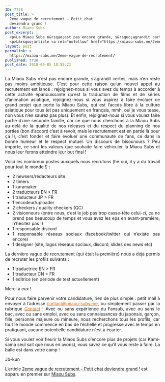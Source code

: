 ```yaml
---
ID: 7728
post_title: >
  2eme vague de recrutement – Petit chat
  deviendra grand !
author: Miaou Subs
post_excerpt: |
  <p>La Miaou Subs n&rsquo;est pas encore grande, s&rsquo;agrandit certes, mais n&rsquo;en reste pas moins ambitieuse. C&rsquo;est pour cette raison qu&rsquo;un nouvel appel au recrutement est lanc&eacute; : rejoignez-nous si vous avez du temps &agrave; accorder &agrave; cette activit&eacute; &eacute;panouissante qu&rsquo;est la traduction de films et de s&eacute;ries d&rsquo;animation asiatique, rejoignez-nous si vous aspirez &agrave; faire</p>
  <p>L&rsquo;article <a rel="nofollow" href="https://miaou-subs.me/2eme-vague-de-recrutement/">2eme vague de recrutement &ndash; Petit chat deviendra grand !</a> est apparu en premier sur <a rel="nofollow" href="https://miaou-subs.me/">Miaou Subs</a>.</p>
layout: post
permalink: >
  https://miaou-subs.me/2eme-vague-de-recrutement/
published: true
post_date: 2018-05-05 18:55:21
---
```

<p style="text-align: justify;">La Miaou Subs n&#8217;est pas encore grande, s&#8217;agrandit certes, mais n&#8217;en reste pas moins ambitieuse. C&#8217;est pour cette raison qu&#8217;un nouvel appel au recrutement est lancé : rejoignez-nous si vous avez du temps à accorder à cette activité épanouissante qu&#8217;est la traduction de films et de séries d&#8217;animation asiatique, rejoignez-nous si vous aspirez à faire évoluer ce grand projet que porte la Miaou Subs, qui est l&#8217;accès libre à la culture asiatique pour tous (et pas uniquement en français, mmh, oui je vous tease, non vous n&#8217;en saurez pas plus). Et enfin, rejoignez-nous si vous voulez faire partie d&#8217;une seconde famille, car ce que nous cherchons à la Miaou Subs au-delà de la qualité de nos releases et du respect du planning de nos sorties (bon d&#8217;accord c&#8217;est à revoir, mais le recrutement est en partie là pour ça !), c&#8217;est fonder et faire évoluer une communauté de fans, ce dans la bonne humeur et le respect mutuel. Un discours de bisounours ? Peu importe, ce sont les valeurs que souhaite faire véhiculer la Miaou Subs et nous leur ferons atteindre leur but final !</p>
<p style="text-align: justify;">Voici les nombreux postes auxquels nous recrutons (hé oui, il y a du travail pour tout le monde !) :</p>
<ul>
<li style="text-align: justify;">2 newsers/rédacteurs site</li>
<li style="text-align: justify;">2 timers</li>
<li style="text-align: justify;">1 karamaker</li>
<li style="text-align: justify;">2 traducteurs EN &gt; FR</li>
<li style="text-align: justify;">1 traducteur JP &gt; FR</li>
<li style="text-align: justify;">1 encodeur/uploader</li>
<li style="text-align: justify;">2 checkers / quality checkers (QC)</li>
<li style="text-align: justify;">2 visionneurs (entre nous, c&#8217;est le job pas trop casse-tête celui-ci, ça ne prend pas beaucoup de temps et vous avez les eps en avant-première, n&#8217;hésitez pas !)</li>
<li style="text-align: justify;">1 responsable discord</li>
<li style="text-align: justify;">1 responsable réseaux sociaux (facebook/twitter qui n&#8217;existe pas encore)</li>
<li style="text-align: justify;">1 designer (site, logos réseaux sociaux, discord, slides des news etc)</li>
</ul>
<p style="text-align: justify;">La dernière vague de recrutement (qui était la première) nous a déjà permis de recruter les profils suivants :</p>
<ul>
<li style="text-align: justify;">1 traductrice EN &gt; FR</li>
<li style="text-align: justify;">1 traducteur CN &gt; FR</li>
<li style="text-align: justify;">1 éditrice (en période de test actuellement)</li>
</ul>
<p style="text-align: justify;">Merci à eux !</p>
<p style="text-align: justify;">Pour nous faire parvenir votre candidature, rien de plus simple : petit mail à envoyer à l&#8217;adresse <span style="color: #ff6600;"><a style="color: #ff6600;" href="mailto:contact@miaou-subs.me"  rel="noopener">contact@miaou-subs.me</a></span>, ou simplement passer par la rubrique <a href="https://miaou-subs.me/contact/"><span style="color: #ff6600;">Contact</span></a> ! Avec ou sans expérience du Fansub, avec ou sans le bac, avec ou sans emploi, avec ou sans connaissances du japonais, garçon, fille, personne majeure ou mineure, nous recherchons tous les profils, car tout le monde commence en bas de l&#8217;échelle et progresse avec le temps en pratiquant, aucune potentielle candidature n&#8217;est à écarter.</p>
<p style="text-align: justify;">Si vous voulez voir fleurir la Miaou Subs d&#8217;encore plus de projets (car Kami-sama seul sait que nous en avons), vous savez ce qu&#8217;il vous reste à faire. La balle est dans votre camp !</p>
<p style="text-align: justify;">Jb-kun</p>
<p>L’article <a rel="nofollow" href="https://miaou-subs.me/2eme-vague-de-recrutement/">2eme vague de recrutement &#8211; Petit chat deviendra grand !</a> est apparu en premier sur <a rel="nofollow" href="https://miaou-subs.me/">Miaou Subs</a>.</p>